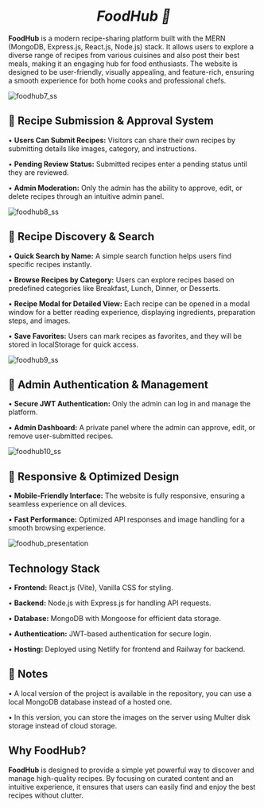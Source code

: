 # <h1 align="center"><strong><em>FoodHub 🍔</em></strong></h1>

**FoodHub** is a modern recipe-sharing platform built with the MERN (MongoDB, Express.js, React.js, Node.js) stack. It allows users to explore a diverse range of recipes from various cuisines and also post their best meals, making it an engaging hub for food enthusiasts. The website is designed to be user-friendly, visually appealing, and feature-rich, ensuring a smooth experience for both home cooks and professional chefs.

![foodhub7_ss](https://github.com/user-attachments/assets/206abf4e-4b23-44b2-b27b-19422c716e27)

## 🔹 Recipe Submission & Approval System
   • **Users Can Submit Recipes:** Visitors can share their own recipes by submitting details like images, category, and instructions.
   
   • **Pending Review Status:** Submitted recipes enter a pending status until they are reviewed.
   
   • **Admin Moderation:** Only the admin has the ability to approve, edit, or delete recipes through an intuitive admin panel.

![foodhub8_ss](https://github.com/user-attachments/assets/5618ad08-7230-4d7f-9476-9536fbbbaf1a)

## 🔹 Recipe Discovery & Search
   • **Quick Search by Name:** A simple search function helps users find specific recipes instantly.

   • **Browse Recipes by Category:** Users can explore recipes based on predefined categories like Breakfast, Lunch, Dinner, or Desserts.

   • **Recipe Modal for Detailed View:** Each recipe can be opened in a modal window for a better reading experience, displaying ingredients, preparation steps, and images.
   
   • **Save Favorites:** Users can mark recipes as favorites, and they will be stored in localStorage for quick access.

![foodhub9_ss](https://github.com/user-attachments/assets/3d88f194-24b8-46c4-a72b-be88e9458bbf)
 
## 🔹 Admin Authentication & Management
   • **Secure JWT Authentication:** Only the admin can log in and manage the platform.
   
   • **Admin Dashboard:** A private panel where the admin can approve, edit, or remove user-submitted recipes.

![foodhub10_ss](https://github.com/user-attachments/assets/3a20949f-19fe-45a2-83df-a65d98abdc6c)
   
## 🔹 Responsive & Optimized Design
   • **Mobile-Friendly Interface:** The website is fully responsive, ensuring a seamless experience on all devices.

   • **Fast Performance:** Optimized API responses and image handling for a smooth browsing experience.

![foodhub_presentation](https://github.com/user-attachments/assets/c7af64c0-6ffd-4143-8eaa-1dbe6b6ee022)

## Technology Stack

   • **Frontend:** React.js (Vite), Vanilla CSS for styling.

   • **Backend:** Node.js with Express.js for handling API requests.

   • **Database:** MongoDB with Mongoose for efficient data storage.

   • **Authentication:** JWT-based authentication for secure login.

   • **Hosting:** Deployed using Netlify for frontend and Railway for backend.

## 📌 Notes
• A local version of the project is available in the repository, you can use a local MongoDB database instead of a hosted one.

• In this version, you can store the images on the server using Multer disk storage instead of cloud storage.


## Why FoodHub?

**FoodHub** is designed to provide a simple yet powerful way to discover and manage high-quality recipes. By focusing on curated content and an intuitive experience, it ensures that users can easily find and enjoy the best recipes without clutter.



